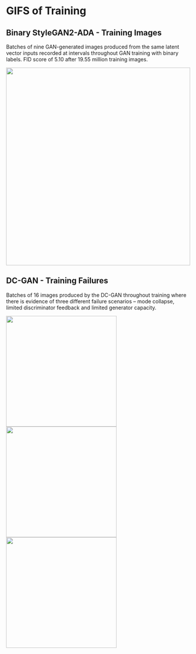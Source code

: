 # GIFS of Training


## Binary StyleGAN2-ADA - Training Images

Batches of nine GAN-generated images produced from the same latent vector inputs recorded at intervals throughout GAN training with binary labels. FID score of 5.10 after 19.55 million training images.

<img src="gifs/biGAN.gif" width="500" height="536" class="center"/>


## DC-GAN - Training Failures

Batches of 16 images produced by the DC-GAN throughout training where there is evidence of three different failure scenarios – mode collapse, limited discriminator feedback and limited generator capacity. 


<p float="left">
  <img src="gifs/mode_collapse.gif" width="300" height="300" />
  <img src="gifs/lim_d.gif" width="300" height="300" />
  <img src="gifs/gen_c.gif" width="300" height="300" />
</p>
